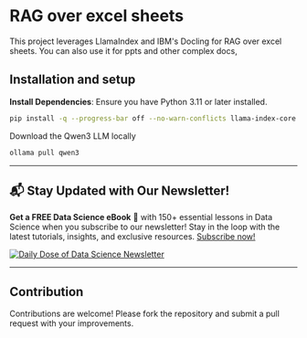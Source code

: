 
# RAG over excel sheets

This project leverages LlamaIndex and IBM's Docling for RAG over excel sheets. You can also use it for ppts and other complex docs,

## Installation and setup

**Install Dependencies**:
   Ensure you have Python 3.11 or later installed.
   ```bash
   pip install -q --progress-bar off --no-warn-conflicts llama-index-core llama-index-readers-docling llama-index-node-parser-docling llama-index-embeddings-huggingface llama-index-llms-huggingface-api llama-index-readers-file python-dotenv llama-index-llms-ollama
   ```


   Download the Qwen3 LLM locally
   ```bash
   ollama pull qwen3
   ```

---

## 📬 Stay Updated with Our Newsletter!
**Get a FREE Data Science eBook** 📖 with 150+ essential lessons in Data Science when you subscribe to our newsletter! Stay in the loop with the latest tutorials, insights, and exclusive resources. [Subscribe now!](https://join.dailydoseofds.com)

[![Daily Dose of Data Science Newsletter](https://github.com/patchy631/ai-engineering/blob/main/resources/join_ddods.png)](https://join.dailydoseofds.com)

---

## Contribution

Contributions are welcome! Please fork the repository and submit a pull request with your improvements.
